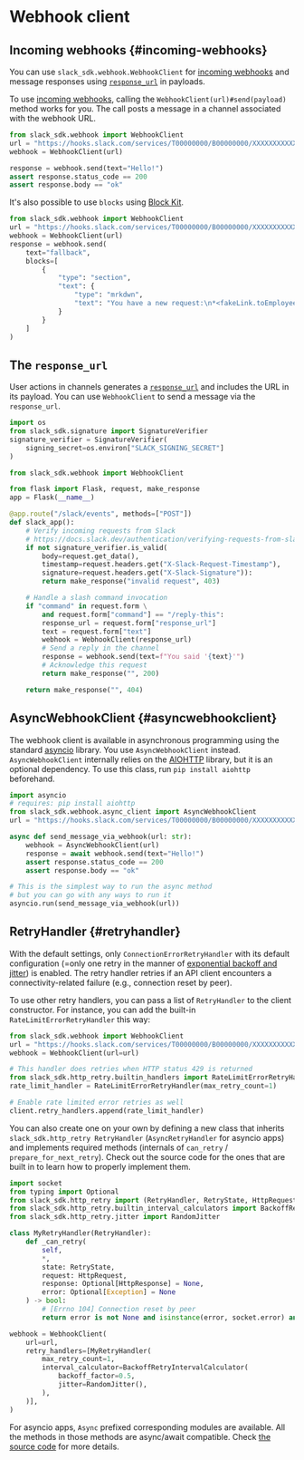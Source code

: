 # Webhook client

## Incoming webhooks {#incoming-webhooks}

You can use `slack_sdk.webhook.WebhookClient` for [incoming webhooks](https://docs.slack.dev/messaging/sending-messages-using-incoming-webhooks) and message responses using [`response_url`](https://docs.slack.dev/interactivity/handling-user-interaction#message_responses) in payloads.

To use [incoming webhooks](https://docs.slack.dev/messaging/sending-messages-using-incoming-webhooks), calling the `WebhookClient(url)#send(payload)` method works for you. The call posts a message in a channel associated with the webhook URL.

``` python
from slack_sdk.webhook import WebhookClient
url = "https://hooks.slack.com/services/T00000000/B00000000/XXXXXXXXXXXXXXXXXXXXXXXX"
webhook = WebhookClient(url)

response = webhook.send(text="Hello!")
assert response.status_code == 200
assert response.body == "ok"
```

It's also possible to use `blocks` using [Block Kit](https://docs.slack.dev/block-kit).

``` python
from slack_sdk.webhook import WebhookClient
url = "https://hooks.slack.com/services/T00000000/B00000000/XXXXXXXXXXXXXXXXXXXXXXXX"
webhook = WebhookClient(url)
response = webhook.send(
    text="fallback",
    blocks=[
        {
            "type": "section",
            "text": {
                "type": "mrkdwn",
                "text": "You have a new request:\n*<fakeLink.toEmployeeProfile.com|Fred Enriquez - New device request>*"
            }
        }
    ]
)
```

## The `response_url`

User actions in channels generates a [`response_url`](https://docs.slack.dev/interactivity/handling-user-interaction#message_responses) and includes the URL in its payload. You can use `WebhookClient` to send a message via the `response_url`.

``` python
import os
from slack_sdk.signature import SignatureVerifier
signature_verifier = SignatureVerifier(
    signing_secret=os.environ["SLACK_SIGNING_SECRET"]
)

from slack_sdk.webhook import WebhookClient

from flask import Flask, request, make_response
app = Flask(__name__)

@app.route("/slack/events", methods=["POST"])
def slack_app():
    # Verify incoming requests from Slack
    # https://docs.slack.dev/authentication/verifying-requests-from-slack
    if not signature_verifier.is_valid(
        body=request.get_data(),
        timestamp=request.headers.get("X-Slack-Request-Timestamp"),
        signature=request.headers.get("X-Slack-Signature")):
        return make_response("invalid request", 403)

    # Handle a slash command invocation
    if "command" in request.form \
        and request.form["command"] == "/reply-this":
        response_url = request.form["response_url"]
        text = request.form["text"]
        webhook = WebhookClient(response_url)
        # Send a reply in the channel
        response = webhook.send(text=f"You said '{text}'")
        # Acknowledge this request
        return make_response("", 200)

    return make_response("", 404)
```

## AsyncWebhookClient {#asyncwebhookclient}

The webhook client is available in asynchronous programming using the standard [asyncio](https://docs.python.org/3/library/asyncio.html) library. You use `AsyncWebhookClient` instead. `AsyncWebhookClient` internally relies on the [AIOHTTP](https://docs.aiohttp.org/en/stable/) library, but it is an optional dependency. To use this class, run `pip install aiohttp` beforehand.

``` python
import asyncio
# requires: pip install aiohttp
from slack_sdk.webhook.async_client import AsyncWebhookClient
url = "https://hooks.slack.com/services/T00000000/B00000000/XXXXXXXXXXXXXXXXXXXXXXXX"

async def send_message_via_webhook(url: str):
    webhook = AsyncWebhookClient(url)
    response = await webhook.send(text="Hello!")
    assert response.status_code == 200
    assert response.body == "ok"

# This is the simplest way to run the async method
# but you can go with any ways to run it
asyncio.run(send_message_via_webhook(url))
```

## RetryHandler {#retryhandler}

With the default settings, only `ConnectionErrorRetryHandler` with its default configuration (=only one retry in the manner of [exponential backoff and jitter](https://aws.amazon.com/blogs/architecture/exponential-backoff-and-jitter/)) is enabled. The retry handler retries if an API client encounters a connectivity-related failure (e.g., connection reset by peer).

To use other retry handlers, you can pass a list of `RetryHandler` to the client constructor. For instance, you can add the built-in `RateLimitErrorRetryHandler` this way:

``` python
from slack_sdk.webhook import WebhookClient
url = "https://hooks.slack.com/services/T00000000/B00000000/XXXXXXXXXXXXXXXXXXXXXXXX"
webhook = WebhookClient(url=url)

# This handler does retries when HTTP status 429 is returned
from slack_sdk.http_retry.builtin_handlers import RateLimitErrorRetryHandler
rate_limit_handler = RateLimitErrorRetryHandler(max_retry_count=1)

# Enable rate limited error retries as well
client.retry_handlers.append(rate_limit_handler)
```

You can also create one on your own by defining a new class that inherits `slack_sdk.http_retry RetryHandler` (`AsyncRetryHandler` for asyncio apps) and implements required methods (internals of `can_retry` / `prepare_for_next_retry`). Check out the source code for the ones that are built in to learn how to properly implement them.

``` python
import socket
from typing import Optional
from slack_sdk.http_retry import (RetryHandler, RetryState, HttpRequest, HttpResponse)
from slack_sdk.http_retry.builtin_interval_calculators import BackoffRetryIntervalCalculator
from slack_sdk.http_retry.jitter import RandomJitter

class MyRetryHandler(RetryHandler):
    def _can_retry(
        self,
        *,
        state: RetryState,
        request: HttpRequest,
        response: Optional[HttpResponse] = None,
        error: Optional[Exception] = None
    ) -> bool:
        # [Errno 104] Connection reset by peer
        return error is not None and isinstance(error, socket.error) and error.errno == 104

webhook = WebhookClient(
    url=url,
    retry_handlers=[MyRetryHandler(
        max_retry_count=1,
        interval_calculator=BackoffRetryIntervalCalculator(
            backoff_factor=0.5,
            jitter=RandomJitter(),
        ),
    )],
)
```

For asyncio apps, `Async` prefixed corresponding modules are available. All the methods in those methods are async/await compatible. Check [the source code](https://github.com/slackapi/python-slack-sdk/blob/main/slack_sdk/http_retry/async_handler.py) for more details.
